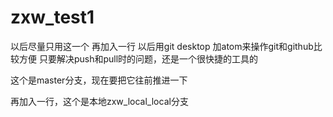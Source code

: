 # zxw_test1
以后尽量只用这一个
再加入一行
以后用git desktop 加atom来操作git和github比较方便
只要解决push和pull时的问题，还是一个很快捷的工具的

这个是master分支，现在要把它往前推进一下

再加入一行，这个是本地zxw_local_local分支
